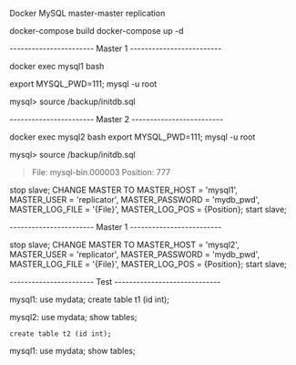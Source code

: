 Docker MySQL master-master replication 

docker-compose build
docker-compose up -d

----------------------- Master 1 -------------------------

docker exec mysql1 bash

export MYSQL_PWD=111; mysql -u root

mysql> source /backup/initdb.sql

----------------------- Master 2 -------------------------

docker exec mysql2 bash
export MYSQL_PWD=111; mysql -u root

mysql> source /backup/initdb.sql
> File: mysql-bin.000003
> Position: 777

stop slave;
CHANGE MASTER TO MASTER_HOST = 'mysql1', 
    MASTER_USER = 'replicator',
    MASTER_PASSWORD = 'mydb_pwd', 
    MASTER_LOG_FILE = '{File}',
    MASTER_LOG_POS = {Position};
start slave;

----------------------- Master 1 -------------------------

stop slave;
CHANGE MASTER TO MASTER_HOST = 'mysql2', 
    MASTER_USER = 'replicator',
    MASTER_PASSWORD = 'mydb_pwd', 
    MASTER_LOG_FILE = '{File}',
    MASTER_LOG_POS = {Position};
start slave;

----------------------- Test -----------------------------

mysql1:
    use mydata;
    create table t1 (id int);

mysql2:
    use mydata;
    show tables;

    create table t2 (id int);

mysql1:
    use mydata;
    show tables;